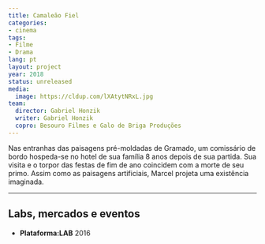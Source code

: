 ```yaml
---
title: Camaleão Fiel
categories:
- cinema
tags:
- Filme
- Drama
lang: pt
layout: project
year: 2018
status: unreleased
media:
  image: https://cldup.com/lXAtytNRxL.jpg
team:
  director: Gabriel Honzik
  writer: Gabriel Honzik
  copro: Besouro Filmes e Galo de Briga Produções
---
```


Nas entranhas das paisagens pré-moldadas de Gramado, um comissário de bordo hospeda-se no hotel de sua família 8 anos depois de sua partida. Sua visita e o torpor das festas de fim de ano coincidem com a morte de seu primo. Assim como as paisagens artificiais, Marcel projeta uma existência imaginada.

---

## Labs, mercados e eventos
* **Plataforma:LAB** 2016
